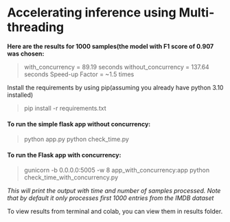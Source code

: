 # Accelerating inference using Multi-threading

**Here are the results for 1000 samples(the model with F1 score of 0.907 was chosen:**


> with_concurrency = 89.19 seconds
> without_concurrency = 137.64 seconds
Speed-up Factor = ~1.5 times

Install the requirements by using pip(assuming you already have python 3.10 installed)
>pip install -r requirements.txt

#### To run the simple flask app without concurrency:
>python app.py
>python check_time.py

#### To run the Flask app with concurrency:
>gunicorn -b 0.0.0.0:5005 -w 8 app_with_concurrency:app
>python check_time_with_concurrency.py

*This will print the output with time and number of samples processed. Note that by default it only processes first 1000 entries from the IMDB dataset*

To view results from terminal and colab, you can view them in results folder.
